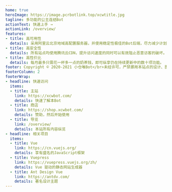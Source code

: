 ```yaml
---
home: true
heroImage: https://image.pcrbotlink.top/xcwtitle.jpg
tagline: 多功能的公主连结Bot
actionText: 快速上手 →
actionLink: /overview/
features:
- title: 高可用性 
  details: 采用阿里云北京地域高配置服务器，并使用稳定性极佳的Bot后端，尽力减少计划外停机。
- title: 高安全性
  details: 所有站点均使用腾讯云CDN，提升访问速度的同时可以有效阻止恶意访客的破坏。
- title: 高性价比
  details: 每月最多只需花一杯多一点的奶茶钱，即可纵享仍在持续更新中的数十项功能。
footer: Copyright © 2020-2021 小仓唯Bot</br>未经许可，严禁挪用本站点的设计、图片或文字
footerColumn: 2
footerWrap: 
- headline: 快速访问
  items:
  - title: 主站
    link: https://xcwbot.com/
    details: 快速了解本Bot
  - title: 商店
    link: https://shop.xcwbot.com/
    details: 赞助，然后开始使用
  - title: 导览
    link: /overview/
    details: 本站所有内容纵览
- headline: 相关项目
  items:
  - title: Vue
    link: https://cn.vuejs.org/
    details: 享有盛名的JavaScript框架
  - title: Vuepress
    link: https://vuepress.vuejs.org/zh/
    details: Vue 驱动的静态网站生成器
  - title: Ant Design Vue
    link: https://antdv.com/
    details: 著名设计主题
---
```

